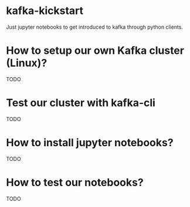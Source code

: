 # kafka-kickstart
Just jupyter notebooks to get introduced to kafka through python clients.


# How to setup our own Kafka cluster (Linux)?
TODO

# Test our cluster with kafka-cli
TODO

# How to install jupyter notebooks?
TODO

# How to test our notebooks?
TODO
